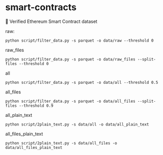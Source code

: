 # smart-contracts
:page_facing_up: Verified Ethereum Smart Contract dataset



raw:
```script
python script/filter_data.py -s parquet -o data/raw --threshold 0
```

raw_files
```script
python script/filter_data.py -s parquet -o data/raw_files --split-files --threshold 0
```

all
```script
python script/filter_data.py -s parquet -o data/all --threshold 0.5
```

all_files 
```script
python script/filter_data.py -s parquet -o data/all_files --split-files --threshold 0.9
```

all_plain_text
```script
python script/2plain_text.py -s data/all -o data/all_plain_text
```

all_files_plain_text
```script
python script/2plain_text.py -s data/all_files -o data/all_files_plain_text
```